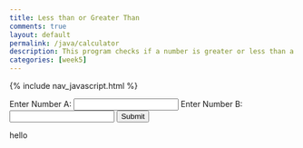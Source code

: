 ```yaml
---
title: Less than or Greater Than
comments: true
layout: default
permalink: /java/calculator
description: This program checks if a number is greater or less than a number.
categories: [week5]
---
```


{% include nav_javascript.html %}

<!doctype html>
<html>
<head>
<script>
function lessThan()
{
  var userVal, compareVal;
  userVal = parseInt(document.getElementById("userNum").value);
  compareVal = parseInt(document.getElementbyId("testNum").value);
  if (userVal<compareVal)
  {
    document.GetElementbyId("result").innerHTML = (userVal, " is less than", compareVal);
  } else{
    document.GetElementbyId("result").innerHTML = (userVal, " is greater than", compareVal);
  }
}
</script>
</head>
<body>

<p>Enter Number A: <input id="userNum">
Enter Number B: <input id="testNum">
<button onclick="lessThan()">Submit</button></p>
<p id="result">hello</p>

</body>
</html>